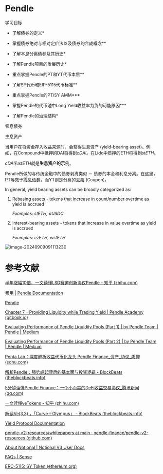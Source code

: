# Pendle

学习目标

- 了解债券的定义*
- 掌握债券绝对与相对定价法以及债券的合成概念**

- 了解本息分离债券及其历史*

- 了解Pendle项目的发展历史*

- 重点掌握Pendle的PT和YT代币本质**

- 了解SY代币和EIP-5115代币标准**

- 重点掌握Pendle的PT/SY AMM***

- 掌握Pendle的代币池中Long Yield收益率为负的可能原因***

- 了解Pendle的治理结构*

  





零息债券

生息资产

当用户在将资金存入收益来源时，会获得生息资产 (yield-bearing asset)。例如，在Compound中抵押的DAI将得到*cDAI*。在Lido中质押的ETH将得到*stETH*。

*cDAI*和*stETH*就是**生息资产的示**例。

Pendle所做的与传统金融中的债券剥离类似 － 债券的本金和利息分离。在这里，PT等效于[零息债券](https://www.investopedia.com/terms/z/zero-couponbond.asp/)，而YT则是分离的[息票](https://www.investopedia.com/terms/c/coupon.asp/) (Coupon)。



In general, yield bearing assets can be broadly categorized as:

1. Rebasing assets - tokens that increase in count/number overtime as yield is accrued

   *Examples: stETH, aUSDC*

2. Interest-bearing assets - tokens that increase in value overtime as yield is accrued

   *Examples: ezETH, wstETH*



![image-20240909091113230](./C:/Users/Ze%27Y/AppData/Roaming/Typora/typora-user-images/image-20240909091113230.png)



# 参考文献

[半年涨幅10倍，一文读懂LSD赛道创新协议Pendle - 知乎 (zhihu.com)](https://zhuanlan.zhihu.com/p/634372845)

[费用 | Pendle Documentation](https://docs.pendle.finance/cn/Home)

[Pendle](https://app.pendle.finance/trade/education/learn)

[Chapter 7 - Providing Liquidity while Trading Yield | Pendle Academy (gitbook.io)](https://pendle.gitbook.io/pendle-academy/yield-trading-deep-dives/chapter-7-providing-liquidity-while-trading-yield)

[Evaluating Performance of Pendle Liquidity Pools (Part 1) | by Pendle Team | Pendle | Medium](https://medium.com/pendle/evaluating-performance-of-pendle-liquidity-pools-part-1-f81e6957837d)

[Evaluating Performance of Pendle Liquidity Pools (Part 2) | by Pendle Team | Pendle | Medium](https://medium.com/pendle/evaluating-performance-of-pendle-liquidity-pools-part-2-3d085872a603)

[Penta Lab：深度解析收益代币化龙头 Pendle Finance_资产_协议_质押 (sohu.com)](https://www.sohu.com/a/755396891_121118710)

[解析Pendle：强势崛起背后的基本面与投资逻辑 - BlockBeats (theblockbeats.info)](https://www.theblockbeats.info/news/52784)

[5分钟读懂Pendle Finance：一个小而美的DeFi收益交易协议_腾讯新闻 (qq.com)](https://new.qq.com/rain/a/20230313A03OW400)

[一文读懂veTokens - 知乎 (zhihu.com)](https://zhuanlan.zhihu.com/p/469226393)

[解读Ve(3,3) ，「Curve＋Olympus」 - BlockBeats (theblockbeats.info)](https://www.theblockbeats.info/news/28998)

[Yield Protocol Documentation](https://docs.yieldprotocol.com/#/)

[pendle-v2-resources/whitepapers at main · pendle-finance/pendle-v2-resources (github.com)](https://github.com/pendle-finance/pendle-v2-resources/tree/main/whitepapers)

[About Notional | Notional V3 User Docs](https://docs.notional.finance/notional-v3)

[FAQs | Sense](https://docs.sense.finance/docs/faq/)

[ERC-5115: SY Token (ethereum.org)](https://eips.ethereum.org/EIPS/eip-5115)